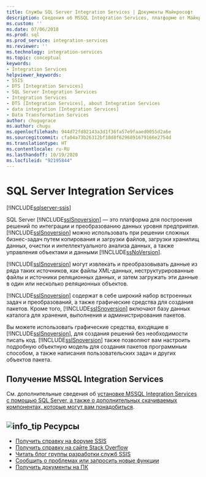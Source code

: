 ```yaml
---
title: Службы SQL Server Integration Services | Документы Майкрософт
description: Сведения об MSSQL Integration Services, платформе от Майкрософт для создания решений по интеграции и преобразованию данных на уровне предприятия
ms.custom: ''
ms.date: 07/06/2018
ms.prod: sql
ms.prod_service: integration-services
ms.reviewer: ''
ms.technology: integration-services
ms.topic: conceptual
keywords:
- Integration Services
helpviewer_keywords:
- SSIS
- DTS [Integration Services]
- SQL Server Integration Services
- Integration Services
- DTS [Integration Services], about Integration Services
- data integration [Integration Services]
- Data Transformation Services
author: chugugrace
ms.author: chugu
ms.openlocfilehash: 944d72fd82143a3d1f36fa57e9faaed0055d2a6e
ms.sourcegitcommit: cfa04a73b26312bf18d8f6296891679166e2754d
ms.translationtype: HT
ms.contentlocale: ru-RU
ms.lasthandoff: 10/19/2020
ms.locfileid: "92195844"
---
```

# <a name="sql-server-integration-services"></a>SQL Server Integration Services

[!INCLUDE[sqlserver-ssis](../includes/applies-to-version/sqlserver-ssis.md)]



SQL Server [!INCLUDE[ssISnoversion](../includes/ssisnoversion-md.md)] — это платформа для построения решений по интеграции и преобразованию данных уровня предприятия. [!INCLUDE[ssISnoversion](../includes/ssisnoversion-md.md)] можно использовать при решении сложных бизнес-задач путем копирования и загрузки файлов, загрузки хранилищ данных, очистки и интеллектуального анализа данных, а также управления объектами и данными [!INCLUDE[ssNoVersion](../includes/ssnoversion-md.md)].

[!INCLUDE[ssISnoversion](../includes/ssisnoversion-md.md)] могут извлекать и преобразовывать данные из ряда таких источников, как файлы XML-данных, неструктурированные файлы и источники реляционных данных, и затем загружать эти данные в один или несколько реляционных объектов.

[!INCLUDE[ssISnoversion](../includes/ssisnoversion-md.md)] содержат в себе широкий набор встроенных задач и преобразований, а также графические средства для создания пакетов. Кроме того, [!INCLUDE[ssISnoversion](../includes/ssisnoversion-md.md)] включают базу данных каталога для хранения, выполнения и администрирования пакетов.

Вы можете использовать графические средства, входящие в [!INCLUDE[ssISnoversion](../includes/ssisnoversion-md.md)], для создания решений без необходимости писать код. [!INCLUDE[ssISnoversion](../includes/ssisnoversion-md.md)] также позволяют вам настроить подробную объектную модель для создания пакетов программным способом, а также написания пользовательских задач и других объектов пакета.

## <a name="get-sql-server-integration-services"></a>Получение MSSQL Integration Services

См. дополнительные сведения об [установке MSSQL Integration Services с помощью SQL Server, а также о дополнительных скачиваемых компонентах, которые могут вам понадобиться](install-windows/install-integration-services.md).

##  <a name="info_tip-resources"></a>![info_tip](../sql-server/media/info-tip.png) Ресурсы
-   [Получить справку на форуме SSIS](/answers/topics/sql-server-integration-services.html)
-   [Получить справку на сайте Stack Overflow](https://stackoverflow.com/questions/tagged/ssis)  
-   [Читать блог группы разработки служб SSIS](https://blogs.msdn.microsoft.com/ssis/)
-   [Сообщить о проблемах или запросить новые функции](https://feedback.azure.com/forums/908035-sql-server)
-   [Получить документы на ПК](../sql-server/sql-server-offline-documentation.md)